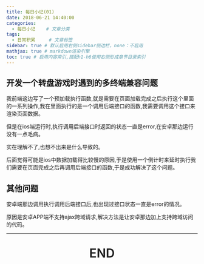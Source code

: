 ```yaml
---
title: 每日小记(01)
date: 2018-06-21 14:40:00
categories:
  - 每日小记	# 文章分类
tags:
  - 日常积累	 # 文章标签
sidebar: true # 默认启用右侧sidebar侧边栏，none：不启用
mathjax: true # markdown渲染引擎
toc: true # 启用内容索引,搭配h1-h6使用右侧形成章节目录索引
---
```

<h2 id="开发一个转盘游戏时遇到的多终端兼容问题">
	开发一个转盘游戏时遇到的多终端兼容问题
</h2>
<p>
	我前端这边写了一个预加载执行函数,就是需要在页面加载完成之后执行这个里面的一系列操作,我在里面执行的是一个调用后端接口的函数,我需要调用这个接口来渲染页面数据。
</p>
<p>
	但是在ios端运行时,执行调用后端接口时返回的状态一直是error,在安卓那边运行没有一点毛病。
</p>
<p>
	实在理解不了,也想不出来是什么导致的。
</p>
<p>
	后面觉得可能是ios中数据加载得比较慢的原因,于是使用一个倒计时来延时执行我们需要在页面完成之后再调用后端接口的函数,于是成功解决了这个问题。
</p>

<h2 id="其他问题">
	其他问题
</h2>
<p>
	安卓端那边调用执行调用后端接口后,也出现过接口状态一直是error的情况。
</p>
<p>
	原因是安卓APP端不支持ajax跨域请求,解决方法是让安卓那边加上支持跨域访问的代码。
</p>



------------------

<p style="font-size: 2rem;font-weight:600;text-align:center;">
	END
</p>